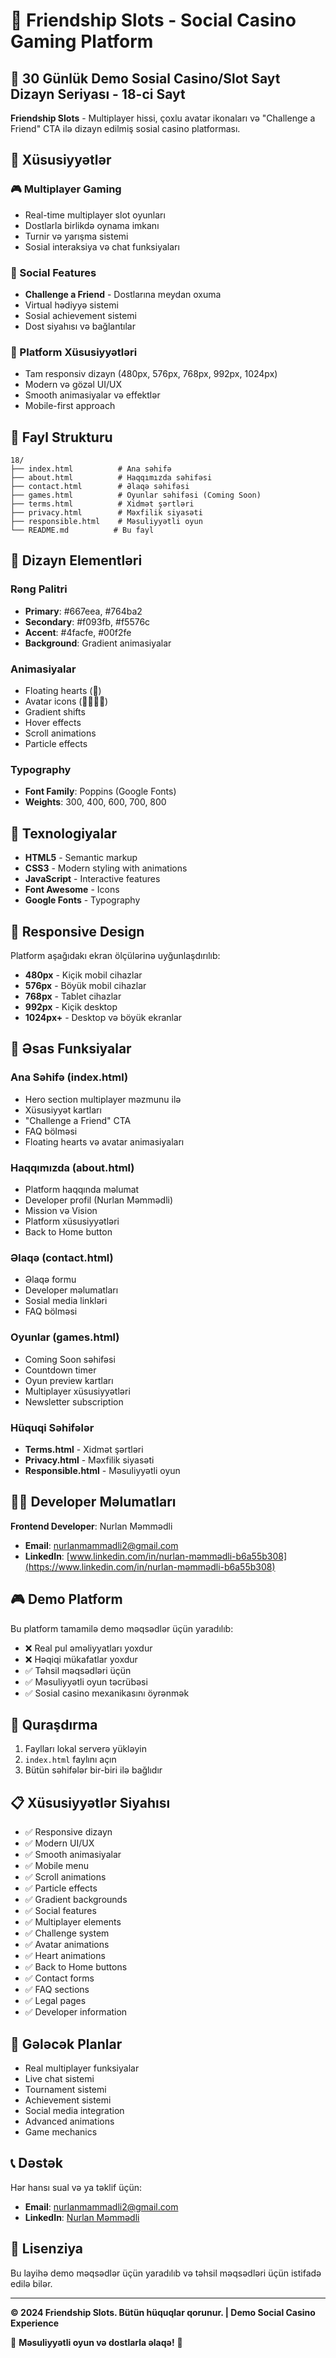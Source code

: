 # 👥 Friendship Slots - Social Casino Gaming Platform

## 📅 30 Günlük Demo Sosial Casino/Slot Sayt Dizayn Seriyası - 18-ci Sayt

**Friendship Slots** - Multiplayer hissi, çoxlu avatar ikonaları və "Challenge a Friend" CTA ilə dizayn edilmiş sosial casino platforması.

## 🌟 Xüsusiyyətlər

### 🎮 Multiplayer Gaming
- Real-time multiplayer slot oyunları
- Dostlarla birlikdə oynama imkanı
- Turnir və yarışma sistemi
- Sosial interaksiya və chat funksiyaları

### 👥 Social Features
- **Challenge a Friend** - Dostlarına meydan oxuma
- Virtual hədiyyə sistemi
- Sosial achievement sistemi
- Dost siyahısı və bağlantılar

### 🎯 Platform Xüsusiyyətləri
- Tam responsiv dizayn (480px, 576px, 768px, 992px, 1024px)
- Modern və gözəl UI/UX
- Smooth animasiyalar və effektlər
- Mobile-first approach

## 📁 Fayl Strukturu

```
18/
├── index.html          # Ana səhifə
├── about.html          # Haqqımızda səhifəsi
├── contact.html        # Əlaqə səhifəsi
├── games.html          # Oyunlar səhifəsi (Coming Soon)
├── terms.html          # Xidmət şərtləri
├── privacy.html        # Məxfilik siyasəti
├── responsible.html    # Məsuliyyətli oyun
└── README.md          # Bu fayl
```

## 🎨 Dizayn Elementləri

### Rəng Palitri
- **Primary**: #667eea, #764ba2
- **Secondary**: #f093fb, #f5576c
- **Accent**: #4facfe, #00f2fe
- **Background**: Gradient animasiyalar

### Animasiyalar
- Floating hearts (💖)
- Avatar icons (👤👥👨👩)
- Gradient shifts
- Hover effects
- Scroll animations
- Particle effects

### Typography
- **Font Family**: Poppins (Google Fonts)
- **Weights**: 300, 400, 600, 700, 800

## 🚀 Texnologiyalar

- **HTML5** - Semantic markup
- **CSS3** - Modern styling with animations
- **JavaScript** - Interactive features
- **Font Awesome** - Icons
- **Google Fonts** - Typography

## 📱 Responsive Design

Platform aşağıdakı ekran ölçülərinə uyğunlaşdırılıb:

- **480px** - Kiçik mobil cihazlar
- **576px** - Böyük mobil cihazlar
- **768px** - Tablet cihazlar
- **992px** - Kiçik desktop
- **1024px+** - Desktop və böyük ekranlar

## 🎯 Əsas Funksiyalar

### Ana Səhifə (index.html)
- Hero section multiplayer məzmunu ilə
- Xüsusiyyət kartları
- "Challenge a Friend" CTA
- FAQ bölməsi
- Floating hearts və avatar animasiyaları

### Haqqımızda (about.html)
- Platform haqqında məlumat
- Developer profil (Nurlan Məmmədli)
- Mission və Vision
- Platform xüsusiyyətləri
- Back to Home button

### Əlaqə (contact.html)
- Əlaqə formu
- Developer məlumatları
- Sosial media linkləri
- FAQ bölməsi

### Oyunlar (games.html)
- Coming Soon səhifəsi
- Countdown timer
- Oyun preview kartları
- Multiplayer xüsusiyyətləri
- Newsletter subscription

### Hüquqi Səhifələr
- **Terms.html** - Xidmət şərtləri
- **Privacy.html** - Məxfilik siyasəti
- **Responsible.html** - Məsuliyyətli oyun

## 👨‍💻 Developer Məlumatları

**Frontend Developer**: Nurlan Məmmədli
- **Email**: nurlanmammadli2@gmail.com
- **LinkedIn**: [www.linkedin.com/in/nurlan-məmmədli-b6a55b308](https://www.linkedin.com/in/nurlan-məmmədli-b6a55b308)

## 🎮 Demo Platform

Bu platform tamamilə demo məqsədlər üçün yaradılıb:
- ❌ Real pul əməliyyatları yoxdur
- ❌ Həqiqi mükafatlar yoxdur
- ✅ Təhsil məqsədləri üçün
- ✅ Məsuliyyətli oyun təcrübəsi
- ✅ Sosial casino mexanikasını öyrənmək

## 🔧 Quraşdırma

1. Faylları lokal serverə yükləyin
2. `index.html` faylını açın
3. Bütün səhifələr bir-biri ilə bağlıdır

## 📋 Xüsusiyyətlər Siyahısı

- ✅ Responsive dizayn
- ✅ Modern UI/UX
- ✅ Smooth animasiyalar
- ✅ Mobile menu
- ✅ Scroll animations
- ✅ Particle effects
- ✅ Gradient backgrounds
- ✅ Social features
- ✅ Multiplayer elements
- ✅ Challenge system
- ✅ Avatar animations
- ✅ Heart animations
- ✅ Back to Home buttons
- ✅ Contact forms
- ✅ FAQ sections
- ✅ Legal pages
- ✅ Developer information

## 🎯 Gələcək Planlar

- Real multiplayer funksiyalar
- Live chat sistemi
- Tournament sistemi
- Achievement sistemi
- Social media integration
- Advanced animations
- Game mechanics

## 📞 Dəstək

Hər hansı sual və ya təklif üçün:
- **Email**: nurlanmammadli2@gmail.com
- **LinkedIn**: [Nurlan Məmmədli](https://www.linkedin.com/in/nurlan-məmmədli-b6a55b308)

## 📄 Lisenziya

Bu layihə demo məqsədlər üçün yaradılıb və təhsil məqsədləri üçün istifadə edilə bilər.

---

**© 2024 Friendship Slots. Bütün hüquqlar qorunur. | Demo Social Casino Experience**

👥 **Məsuliyyətli oyun və dostlarla əlaqə!** 👥
